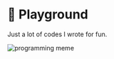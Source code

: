 # 🚀 Playground

Just a lot of codes I wrote for fun.

![programming meme](https://user-images.githubusercontent.com/79997705/213504699-8fb4cbca-5d60-418f-9a18-e1c0cf359dac.gif)

